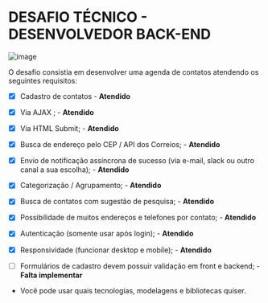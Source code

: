# DESAFIO TÉCNICO - DESENVOLVEDOR BACK-END

![image](https://user-images.githubusercontent.com/70995453/172458549-5cd2e8ee-6797-4235-842e-edd5ca04b00c.png)

O desafio consistia em desenvolver uma agenda de contatos atendendo os seguintes requisitos:

- [x] Cadastro de contatos - **Atendido**

- [x] Via AJAX ; - **Atendido**

- [x] Via HTML Submit; - **Atendido**

- [x] Busca de endereço pelo CEP / API dos Correios; - **Atendido**

- [x] Envio de notificação assíncrona de sucesso (via e-mail, slack ou outro canal a sua escolha); - **Atendido**

- [x] Categorização / Agrupamento; - **Atendido**

- [x] Busca de contatos com sugestão de pesquisa; - **Atendido**

- [x] Possibilidade de muitos endereços e telefones por contato; - **Atendido**

- [x] Autenticação (somente usar após login); - **Atendido**

- [x] Responsividade (funcionar desktop e mobile); - **Atendido**

- [ ] Formulários de cadastro devem possuir validação em front e backend; - **Falta implementar**

  

* Você pode usar quais tecnologias, modelagens e bibliotecas quiser.
